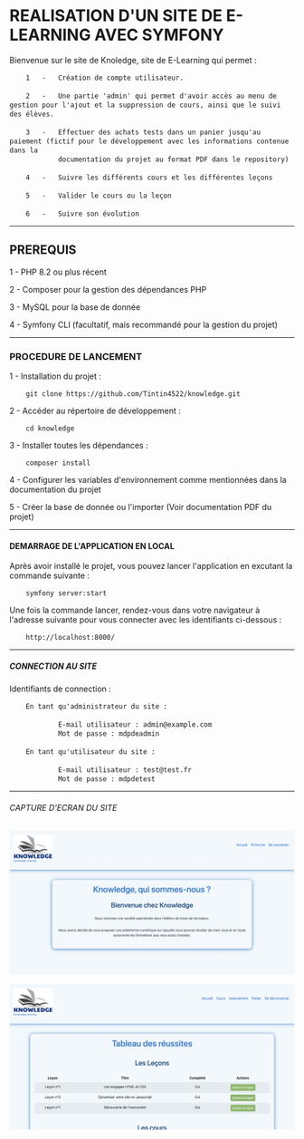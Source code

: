 # REALISATION D'UN SITE DE E-LEARNING AVEC SYMFONY


Bienvenue sur le site de Knoledge, site de E-Learning qui permet :

        1   -   Création de compte utilisateur.

        2   -   Une partie 'admin' qui permet d'avoir accès au menu de gestion pour l'ajout et la suppression de cours, ainsi que le suivi des élèves.

        3   -   Effectuer des achats tests dans un panier jusqu'au paiement (fictif pour le développement avec les informations contenue dans la
                documentation du projet au format PDF dans le repository)

        4   -   Suivre les différents cours et les différentes leçons

        5   -   Valider le cours ou la leçon

        6   -   Suivre son évolution

-------------------------------------------------------------

## PREREQUIS 

1 - PHP 8.2 ou plus récent

2 - Composer pour la gestion des dépendances PHP

3 - MySQL pour la base de donnée

4 - Symfony CLI (facultatif, mais recommandé pour la gestion du projet)

-------------------------------------------------------------

### PROCEDURE DE LANCEMENT

1 - Installation du projet :

        git clone https://github.com/Tintin4522/knowledge.git

2 - Accéder au répertoire de développement :

        cd knowledge

3 - Installer toutes les dépendances :

        composer install

4 - Configurer les variables d'environnement comme mentionnées dans la documentation du projet

5 - Créer la base de donnée ou l'importer (Voir documentation PDF du projet)

-------------------------------------------------------------

#### DEMARRAGE DE L'APPLICATION EN LOCAL

Après avoir installé le projet, vous pouvez lancer l'application en excutant la commande suivante :

        symfony server:start

Une fois la commande lancer, rendez-vous dans votre navigateur à l'adresse suivante pour vous connecter avec les identifiants ci-dessous :

        http://localhost:8000/

-------------------------------------------------------------

##### CONNECTION AU SITE

Identifiants de connection :

        En tant qu'administrateur du site :

                E-mail utilisateur : admin@example.com
                Mot de passe : mdpdeadmin

        En tant qu'utilisateur du site : 
        
                E-mail utilisateur : test@test.fr
                Mot de passe : mdpdetest

-------------------------------------------------------------

###### CAPTURE D'ECRAN DU SITE

![Getting Started](./assets/images/home.png)

![Getting Started](./assets/images/suivi.png)